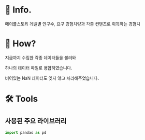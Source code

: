 # 📌 Info.
메이플스토리 레벨별 인구수, 요구 경험치량과 각종 컨텐츠로 획득하는 경험치

# 🧐 How?
지금까지 수집한 각종 데이터들을 불러와

하나의 데이터 파일로 병합하였습니다.

비어있는 NaN 데이터도 잊지 않고 처리해주었습니다.

# 🛠️ Tools
## 사용된 주요 라이브러리

```python
import pandas as pd
```